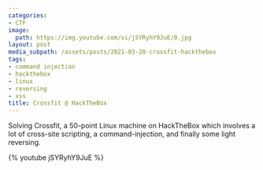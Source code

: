 ```yaml
---
categories:
- CTF
image:
  path: https://img.youtube.com/vi/jSYRyhY9JuE/0.jpg
layout: post
media_subpath: /assets/posts/2021-03-20-crossfit-hackthebox
tags:
- command injection
- hackthebox
- linux
- reversing
- xss
title: Crossfit @ HackTheBox
---
```


Solving Crossfit, a 50-point Linux machine on HackTheBox which involves a lot of cross-site scripting, a command-injection, and finally some light reversing.

{% youtube jSYRyhY9JuE %}